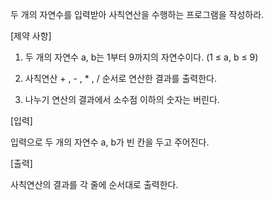두 개의 자연수를 입력받아 사칙연산을 수행하는 프로그램을 작성하라.

[제약 사항]

1. 두 개의 자연수 a, b는 1부터 9까지의 자연수이다. (1 ≤ a, b ≤ 9)

2. 사칙연산 + , - , \* , / 순서로 연산한 결과를 출력한다.

3. 나누기 연산의 결과에서 소수점 이하의 숫자는 버린다.

[입력]

입력으로 두 개의 자연수 a, b가 빈 칸을 두고 주어진다.

[출력]

사칙연산의 결과를 각 줄에 순서대로 출력한다.
